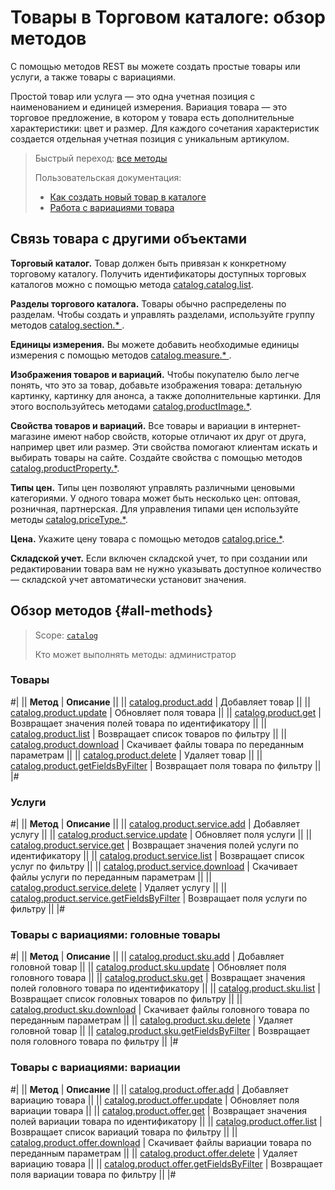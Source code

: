 # Товары в Торговом каталоге: обзор методов

С помощью методов REST вы можете создать простые товары или услуги, а также товары с вариациями.

Простой товар или услуга — это одна учетная позиция с наименованием и единицей измерения. Вариация товара — это торговое предложение, в котором у товара есть дополнительные характеристики: цвет и размер. Для каждого сочетания характеристик создается отдельная учетная позиция с уникальным артикулом.

> Быстрый переход: [все методы](#all-methods)
> 
> Пользовательская документация: 
>   - [Как создать новый товар в каталоге](https://helpdesk.bitrix24.ru/open/11657084/)
>   - [Работа с вариациями товара](https://helpdesk.bitrix24.ru/open/11657102/)

## Связь товара с другими объектами

**Торговый каталог.** Товар должен быть привязан к конкретному торговому каталогу. Получить идентификаторы доступных торговых каталогов можно с помощью метода [catalog.catalog.list](../catalog/catalog-catalog-list.md).

**Разделы торгового каталога.** Товары обычно распределены по разделам. Чтобы создать и управлять разделами, используйте группу методов [catalog.section.* ](../section/index.md).

**Единицы измерения.** Вы можете добавить необходимые единицы измерения с помощью методов [catalog.measure.* ](../measure/index.md).

**Изображения товаров и вариаций.** Чтобы покупателю было легче понять, что это за товар, добавьте изображения товара: детальную картинку, картинку для анонса, а также дополнительные картинки. Для этого воспользуйтесь методами [catalog.productImage.*](../product-image/index.md).

**Свойства товаров и вариаций.** Все товары и вариации в интернет-магазине имеют набор свойств, которые отличают их друг от друга, например цвет или размер. Эти свойства помогают клиентам искать и выбирать товары на сайте. Создайте свойства с помощью методов [catalog.productProperty.*](../product-property/index.md).

**Типы цен.** Типы цен позволяют управлять различными ценовыми категориями. У одного товара может быть несколько цен: оптовая, розничная, партнерская. Для управления типами цен используйте методы [catalog.priceType.*](../price-type/index.md).

**Цена.** Укажите цену товара с помощью методов [catalog.price.*](../price/index.md).

**Складской учет.** Если включен складской учет, то при создании или редактировании товара вам не нужно указывать доступное количество — складской учет автоматически установит значения.

## Обзор методов {#all-methods}

> Scope: [`catalog`](../../scopes/permissions.md)
>
> Кто может выполнять методы: администратор

### Товары

#|
|| **Метод** | **Описание** ||
|| [catalog.product.add](./catalog-product-add.md) | Добавляет товар ||
|| [catalog.product.update](./catalog-product-update.md) | Обновляет поля товара ||
|| [catalog.product.get](./catalog-product-get.md) | Возвращает значения полей товара по идентификатору ||
|| [catalog.product.list](./catalog-product-list.md) | Возвращает список товаров по фильтру ||
|| [catalog.product.download](./catalog-product-download.md) | Скачивает файлы товара по переданным параметрам ||
|| [catalog.product.delete](./catalog-product-delete.md) | Удаляет товар ||
|| [catalog.product.getFieldsByFilter](./catalog-product-get-fields-by-filter.md) | Возвращает поля товара по фильтру ||
|#

### Услуги

#|
|| **Метод** | **Описание** ||
|| [catalog.product.service.add](./service/catalog-product-service-add.md) | Добавляет услугу ||
|| [catalog.product.service.update](./service/catalog-product-service-update.md) | Обновляет поля услуги ||
|| [catalog.product.service.get](./service/catalog-product-service-get.md) | Возвращает значения полей услуги по идентификатору ||
|| [catalog.product.service.list](./service/catalog-product-service-list.md) | Возвращает список услуг по фильтру ||
|| [catalog.product.service.download](./service/catalog-product-service-download.md) | Скачивает файлы услуги по переданным параметрам ||
|| [catalog.product.service.delete](./service/catalog-product-service-delete.md) | Удаляет услугу ||
|| [catalog.product.service.getFieldsByFilter](./service/catalog-product-service-get-fields-by-filter.md) | Возвращает поля услуги по фильтру ||
|#

### Товары с вариациями: головные товары

#|
|| **Метод** | **Описание** ||
|| [catalog.product.sku.add](./sku/catalog-product-sku-add.md) | Добавляет головной товар ||
|| [catalog.product.sku.update](./sku/catalog-product-sku-update.md) | Обновляет поля головного товара ||
|| [catalog.product.sku.get](./sku/catalog-product-sku-get.md) | Возвращает значения полей головного товара по идентификатору ||
|| [catalog.product.sku.list](./sku/catalog-product-sku-list.md) | Возвращает список головных товаров по фильтру ||
|| [catalog.product.sku.download](./sku/catalog-product-sku-download.md) | Скачивает файлы головного товара по переданным параметрам ||
|| [catalog.product.sku.delete](./sku/catalog-product-sku-delete.md) | Удаляет головной товар ||
|| [catalog.product.sku.getFieldsByFilter](./sku/catalog-product-sku-get-fields-by-filter.md) | Возвращает поля головного товара по фильтру ||
|#

### Товары с вариациями: вариации

#|
|| **Метод** | **Описание** ||
|| [catalog.product.offer.add](./offer/catalog-product-offer-add.md) | Добавляет вариацию товара ||
|| [catalog.product.offer.update](./offer/catalog-product-offer-update.md) | Обновляет поля вариации товара ||
|| [catalog.product.offer.get](./offer/catalog-product-offer-get.md) | Возвращает значения полей вариации товара по идентификатору ||
|| [catalog.product.offer.list](./offer/catalog-product-offer-list.md) | Возвращает список вариаций товара по фильтру ||
|| [catalog.product.offer.download](./offer/catalog-product-offer-download.md) | Скачивает файлы вариации товара по переданным параметрам ||
|| [catalog.product.offer.delete](./offer/catalog-product-offer-delete.md) | Удаляет вариацию товара ||
|| [catalog.product.offer.getFieldsByFilter](./offer/catalog-product-offer-get-fields-by-filter.md) | Возвращает поля вариации товара по фильтру ||
|#
